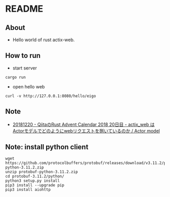 # README 

## About 

- Hello world of rust actix-web.

## How to run

- start server

```
cargo run
```

- open hello web

```
curl -v http://127.0.0.1:8080/hello/eigo
```

## Note

- [20181220 - QiitaのRust Advent Calendar 2018 20日目 - actix_web は Actorモデルでどのようにwebリクエストを捌いているのか / Actor model](https://x1.inkenkun.com/archives/5890)

## Note: install python client

```
wget https://github.com/protocolbuffers/protobuf/releases/download/v3.11.2/protobuf-python-3.11.2.zip
unzip protobuf-python-3.11.2.zip
cd protobuf-3.11.2/python/
python3 setup.py install
pip3 install --upgrade pip
pip3 install aiohttp
```

